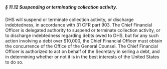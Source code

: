 ##### § 11.12 Suspending or terminating collection activity. #####

DHS will suspend or terminate collection activity, or discharge indebtedness, in accordance with 31 CFR part 903. The Chief Financial Officer is delegated authority to suspend or terminate collection activity, or to discharge indebtedness regarding debts owed to DHS, but for any such action involving a debt over $10,000, the Chief Financial Officer must obtain the concurrence of the Office of the General Counsel. The Chief Financial Officer is authorized to act on behalf of the Secretary in selling a debt, and in determining whether or not it is in the best interests of the United States to do so.